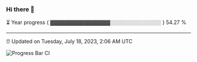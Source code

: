 ### Hi there 👋

⏳ Year progress { ▓▓▓▓▓▓▓▓▓▓▓▓▓▓▓▓░░░░░░░░░░░░░░ } 54.27 %

---

⏰ Updated on Tuesday, July 18, 2023, 2:06 AM UTC

![Progress Bar CI](https://github.com/arthurbuhl/arthurbuhl/workflows/Progress%20Bar%20CI/badge.svg)
